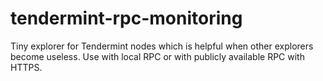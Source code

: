 # tendermint-rpc-monitoring

Tiny explorer for Tendermint nodes which is helpful when other explorers become useless. Use with local RPC or with publicly available RPC with HTTPS.
